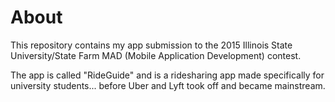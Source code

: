 # About
This repository contains my app submission to the 2015 Illinois State University/State Farm MAD (Mobile Application Development) contest.

The app is called "RideGuide" and is a ridesharing app made specifically for university students... before Uber and Lyft took off and became mainstream.
